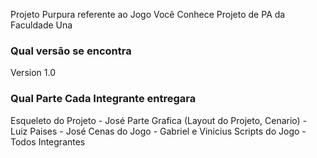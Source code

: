Projeto Purpura referente ao Jogo Você Conhece Projeto de PA da Faculdade Una
### Qual versão se encontra ###

Version 1.0

### Qual Parte Cada Integrante entregara ###
Esqueleto do Projeto - José
Parte Grafica (Layout do Projeto, Cenario) - Luiz
Paises - José
Cenas do Jogo - Gabriel e Vinicius
Scripts do Jogo - Todos Integrantes
